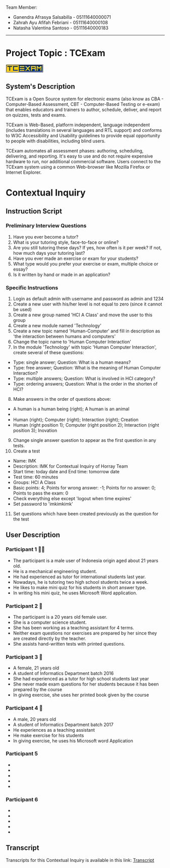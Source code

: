 Team Member:

- Ganendra Afrasya Salsabilla - 05111640000071
- Zahrah Ayu Afifah Febriani - 05111640000108
- Natasha Valentina Santoso - 05111640000183 
---

# Project Topic : TCExam
![TCExam's Logo](assets/logo_tcexam.png)

## System's Description
TCExam is a Open Source system for electronic exams (also know as CBA - Computer-Based Assessment, CBT - Computer-Based Testing or e-exam) that enables educators and trainers to author, schedule, deliver, and report on quizzes, tests and exams.

TCExam is Web-Based, platform independent, language independent (includes translations in several languages and RTL support) and conforms to W3C Accessibility and Usability guidelines to provide equal opportunity to people with disabilities, including blind users.

TCExam automates all assessment phases: authoring, scheduling, delivering, and reporting. It's easy to use and do not require expensive hardware to run, nor additional commercial software. Users connect to the TCExam system using a common Web-browser like Mozilla Firefox or Internet Explorer.

<!--
## System's Bad UIs
* Save / confirm button in between the next and previous button
* Delete Alert is shown in green color
* If there is unfulfilled requirement in fields, the system does not show which fields are error.
* Give abbreviation as a label in field (not clear), although the system provide tooltip
* If failed in login and auth, the system does not show / throw anything
* When user tries to log on and failed many times, the system show _static_ number of seconds before next attempt
* Main menu tab is not consistent. When user logout, the system still show several active tabs
-->
# Contextual Inquiry
## Instruction Script
### Preliminary Interview Questions
1. Have you ever become a tutor?
2. What is your tutoring style, face-to-face or online?
3. Are you still tutoring these days? If yes, how often is it per week? If not, how much days your tutoring last?
4. Have you ever made an exercise or exam for your students?
5. What type would you prefer your exercise or exam, multiple choice or essay?
6. Is it written by hand or made in an application?

### Specific Instructions
1. Login as default admin with username and password as admin and 1234
2. Create a new user with his/her level is not equal to zero (since it cannot be used)
3. Create a new group named 'HCI A Class' and move the user to this group
4. Create a new module named 'Technology'
5. Create a new topic named 'Human-Computer' and fill in description as 'the interaction between humans and computers'
6. Change the topic name to 'Human Computer Interaction'
7. In the module 'Technology' with topic 'Human Computer Interaction', create several of these questions:
 - Type: single answer; Question: What is a human means?
 - Type: free answer; Question: What is the meaning of Human Computer Interaction?
 - Type: multiple answers; Question: What is involved in HCI category?
 - Type: ordering answers; Question: What is the order in the shorten of HCI?
 8. Make answers in the order of questions above:
 - A human is a human being (right); A human is an animal
 - 
 - Human (right); Computer (right); Interaction (right); Creation
 - Human (right position 1); Computer (right position 2); Interaction (right position 3); Inovation
 9. Change single answer question to appear as the first question in any tests.
 10. Create a test
 - Name: IMK
 - Description: IMK for Contextual Inquiry of Horray Team
 - Start time: today date and End time: tomorrow date
 - Test time: 60 minutes
 - Groups: HCI A Class
 - Basic points: 4; Points for wrong answer: -1; Points for no answer: 0; Points to pass the exam: 0
 - Check everything else except 'logout when time expires'
 - Set password to 'imkimkimk'
 11. Set questions which have been created previously as the question for the test

<!--
 Extra:
 1. Logout from admin and login as created user above
 2. Check if the test is available
 3. Do the test
 4. Logout and login as admin again, check evaluation and give points to free answer
 5. Login as created user and check the results for the test which has been done
 -->

## User Description
### Participant 1 👨‍🚀
- The participant is a male user of Indonesia origin aged about 21 years old.
- He is a mechanical engineering student.
- He had experienced as tutor for international students last year.
- Nowadays, he is tutoring two high school students twice a week.
- He likes to make mini quiz for his students in short answer type.
- In writing his mini quiz, he uses Microsoft Word application.

### Participant 2 🙆‍
- The participant is a 20 years old female user.
- She is a computer science student.
- She has been working as a teaching assistant for 4 terms.
- Neither exam questions nor exercises are prepared by her since they are created directly by the teacher.
- She assists hand-written tests with printed questions.

### Participant 3 👧
- A female, 21 years old
- A student of Informatics Department batch 2016
- She had experienced as a tutor for high school students last year
- She never made exam questions for her students because it has been prepared by the course
- In giving exercise, she uses her printed book given by the course

### Participant 4 👦
- A male, 20 years old
- A student of Informatics Department batch 2017
- He experiences as a teaching assistant
- He make exercise for his students
- In giving exercise, he uses his Microsoft word Application

### Participant 5 
-
-
-
-
-

### Participant 6
-
-
-
-
-

## Transcript

Transcripts for this Contextual Inquiry is available in this link: [Transcript](transcript/transcript.md)